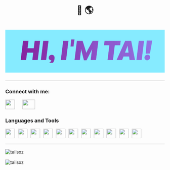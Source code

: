 <h1 align="center"> 👏 🌎 <br /><br /> <img src="/assets/Name.gif"> </h1>

---

<h3 align="left">Connect with me:</h3>

<a style="padding-right: 10px;" href="https://twitter.com/tailsdevin" target="blank"><img width="30px" height="30px" style="padding-right: 10px;" src="https://cdn.jsdelivr.net/gh/devicons/devicon/icons/twitter/twitter-original.svg" /></a>
<a style="padding-right: 10px;" href="https://www.linkedin.com/in/ptai/" target="blank"><img width="40px" height="30px" style="padding-right: 10px;" src="https://cdn.jsdelivr.net/gh/devicons/devicon/icons/linkedin/linkedin-original.svg" /></a>

### Languages and Tools

<img align="left" width="30px" height="30px" style="padding-right: 10px;" src="https://cdn.jsdelivr.net/gh/devicons/devicon/icons/javascript/javascript-original.svg" />
<img align="left" width="30px" height="30px" style="padding-right: 10px;" src="https://cdn.jsdelivr.net/gh/devicons/devicon/icons/react/react-original.svg" />
<img align="left" width="30px" height="30px" style="padding-right: 10px;" src="https://cdn.jsdelivr.net/gh/devicons/devicon/icons/nodejs/nodejs-original.svg" />
<img align="left" width="30px" height="30px" style="padding-right: 10px;" src="https://cdn.jsdelivr.net/gh/devicons/devicon/icons/css3/css3-original.svg" />
<img align="left" width="30px" height="30px" style="padding-right: 10px;" src="https://cdn.jsdelivr.net/gh/devicons/devicon/icons/html5/html5-original.svg" />
<img align="left" width="30px" height="30px" style="padding-right: 10px;" src="https://cdn.jsdelivr.net/gh/devicons/devicon/icons/mongodb/mongodb-original.svg" />
<img align="left" width="30px" height="30px" style="padding-right: 10px;" src="https://cdn.jsdelivr.net/gh/devicons/devicon/icons/git/git-original.svg" />
<img align="left" width="30px" height="30px" style="padding-right: 10px;" src="https://cdn.jsdelivr.net/gh/devicons/devicon/icons/linux/linux-original.svg" />
<img align="left" width="30px" height="30px" style="padding-right: 10px;" src="https://cdn.jsdelivr.net/gh/devicons/devicon/icons/docker/docker-original-wordmark.svg" />
<img align="left" width="30px" height="30px" style="padding-right: 10px;" src="https://cdn.jsdelivr.net/gh/devicons/devicon/icons/babel/babel-original.svg" />
<img align="left" width="30px" height="30px" style="padding-right: 10px;" src="https://cdn.jsdelivr.net/gh/devicons/devicon/icons/webpack/webpack-original.svg" />
<br />
<br />
          
---

<p><img align="center" src="https://github-readme-stats.vercel.app/api/top-langs?username=tailsxz&show_icons=true&theme=synthwave&title_color=0a0c10&text_color=0a0c10&bg_color=85ebff&hide_border=true&cache_seconds=1800&locale=en&layout=compact" alt="tailsxz" />  </p>

<p><img align="center" src="https://github-readme-streak-stats.herokuapp.com/?user=tailsxz&theme=ocean-gradient" alt="tailsxz" />  </p>
